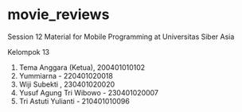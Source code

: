 # movie_reviews

Session 12 Material for Mobile Programming at Universitas Siber Asia

Kelompok 13

1. Tema Anggara (Ketua), 200401010102
2. Yummiarna - 220401020018
3. Wiji Subekti , 230401020020
4. Yusuf Agung Tri Wibowo - 230401020007
5. Tri Astuti Yulianti - 210401010096
